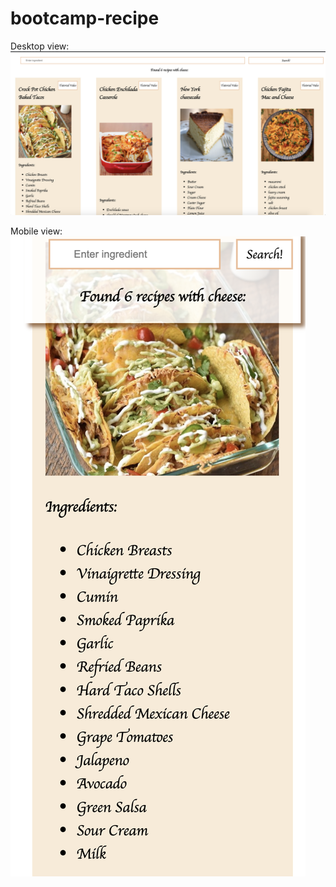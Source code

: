 # bootcamp-recipe
Desktop view:
![alt text](https://github.com/tzlilhaim/bootcamp-recipe/blob/master/recipe-app-desktop.png?raw=true)

Mobile view:
![alt text](https://github.com/tzlilhaim/bootcamp-recipe/blob/master/recipe-app-mobile.png?raw=true)
